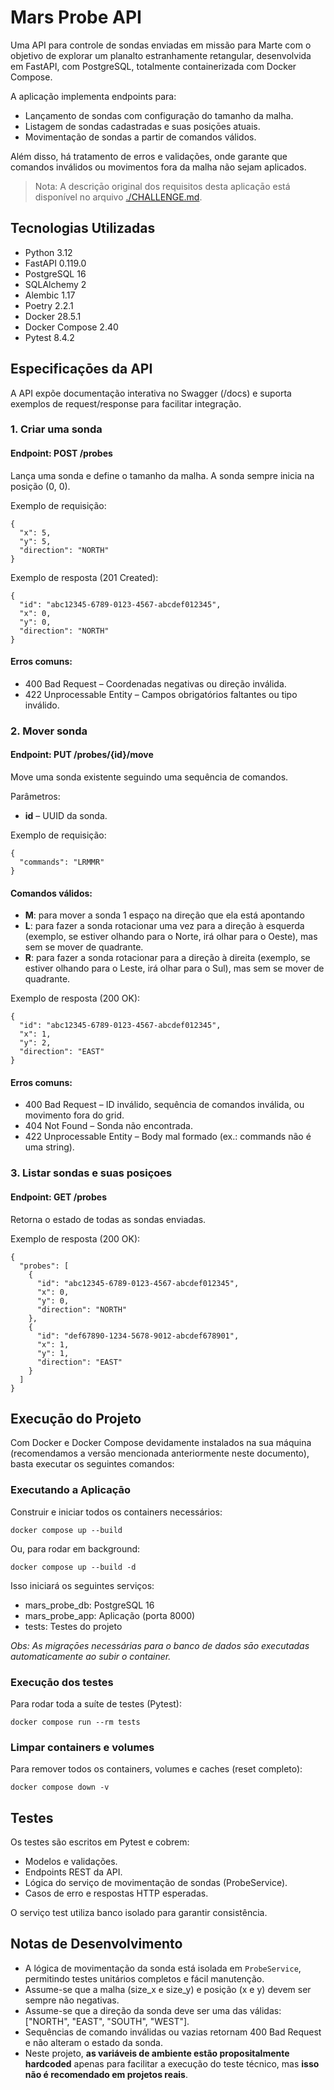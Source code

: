 # Mars Probe API

Uma API para controle de sondas enviadas em missão para Marte com o objetivo de explorar um planalto estranhamente retangular, desenvolvida em FastAPI, com PostgreSQL, totalmente containerizada com Docker Compose. 

A aplicação implementa endpoints para:
- Lançamento de sondas com configuração do tamanho da malha.
- Listagem de sondas cadastradas e suas posiçōes atuais.
- Movimentação de sondas a partir de comandos válidos.

Além disso, há tratamento de erros e validações, onde garante que comandos inválidos ou movimentos fora da malha não sejam aplicados.

> Nota: A descriçāo original dos requisitos desta aplicaçāo está disponível no arquivo [./CHALLENGE.md](./CHALLENGE.md).

## Tecnologias Utilizadas
- Python 3.12
- FastAPI 0.119.0
- PostgreSQL 16
- SQLAlchemy 2
- Alembic 1.17
- Poetry 2.2.1
- Docker 28.5.1
- Docker Compose 2.40
- Pytest 8.4.2

## Especificaçōes da API

A API expõe documentação interativa no Swagger (/docs) e suporta exemplos de request/response para facilitar integração.

### 1. Criar uma sonda

#### Endpoint: POST /probes
Lança uma sonda e define o tamanho da malha. A sonda sempre inicia na posição (0, 0).

Exemplo de requisição:
```
{
  "x": 5,
  "y": 5,
  "direction": "NORTH"
}
```

Exemplo de resposta (201 Created):
```
{
  "id": "abc12345-6789-0123-4567-abcdef012345",
  "x": 0,
  "y": 0,
  "direction": "NORTH"
}
```

#### Erros comuns:
- 400 Bad Request – Coordenadas negativas ou direção inválida.
- 422 Unprocessable Entity – Campos obrigatórios faltantes ou tipo inválido.

### 2. Mover sonda
#### Endpoint: PUT /probes/{id}/move
Move uma sonda existente seguindo uma sequência de comandos.

Parâmetros:

- **id** – UUID da sonda.

Exemplo de requisição:
```
{
  "commands": "LRMMR"
}
```

#### Comandos válidos:

- **M**: para mover a sonda 1 espaço na direção que ela está apontando
- **L**: para fazer a sonda rotacionar uma vez para a direção à esquerda (exemplo, se estiver olhando para o Norte, irá olhar para o Oeste), mas sem se mover de quadrante.
- **R**: para fazer a sonda rotacionar para a direção à direita (exemplo, se estiver olhando para o Leste, irá olhar para o Sul), mas sem se mover de quadrante.

Exemplo de resposta (200 OK):
```
{
  "id": "abc12345-6789-0123-4567-abcdef012345",
  "x": 1,
  "y": 2,
  "direction": "EAST"
}
```

#### Erros comuns:
- 400 Bad Request – ID inválido, sequência de comandos inválida, ou movimento fora do grid.
- 404 Not Found – Sonda não encontrada.
- 422 Unprocessable Entity – Body mal formado (ex.: commands não é uma string).


### 3. Listar sondas e suas posiçoes
#### Endpoint: GET /probes
Retorna o estado de todas as sondas enviadas.

Exemplo de resposta (200 OK):
```
{
  "probes": [
    {
      "id": "abc12345-6789-0123-4567-abcdef012345",
      "x": 0,
      "y": 0,
      "direction": "NORTH"
    },
    {
      "id": "def67890-1234-5678-9012-abcdef678901",
      "x": 1,
      "y": 1,
      "direction": "EAST"
    }
  ]
}
```

## Execuçāo do Projeto
Com Docker e Docker Compose devidamente instalados na sua máquina (recomendamos a versāo mencionada anteriormente neste documento), basta executar os seguintes comandos:

### Executando a Aplicaçāo
Construir e iniciar todos os containers necessários:
```
docker compose up --build
```

Ou, para rodar em background:
```
docker compose up --build -d
```

Isso iniciará os seguintes serviços:
- mars_probe_db: PostgreSQL 16
- mars_probe_app: Aplicação (porta 8000)
- tests: Testes do projeto

*Obs: As migraçōes necessárias para o banco de dados sāo executadas automaticamente ao subir o container.*

### Execuçāo dos testes
Para rodar toda a suíte de testes (Pytest):
```
docker compose run --rm tests
```

### Limpar containers e volumes
Para remover todos os containers, volumes e caches (reset completo):
```
docker compose down -v
```

## Testes

Os testes são escritos em Pytest e cobrem:
- Modelos e validações.
- Endpoints REST da API.
- Lógica do serviço de movimentação de sondas (ProbeService).
- Casos de erro e respostas HTTP esperadas.

O serviço test utiliza banco isolado para garantir consistência.

## Notas de Desenvolvimento
- A lógica de movimentação da sonda está isolada em `ProbeService`, permitindo testes unitários completos e fácil manutenção.
- Assume-se que a malha (size_x e size_y) e posição (x e y) devem ser sempre não negativas.
- Assume-se que a direção da sonda deve ser uma das válidas: ["NORTH", "EAST", "SOUTH", "WEST"].
- Sequências de comando inválidas ou vazias retornam 400 Bad Request e não alteram o estado da sonda.
- Neste projeto, **as variáveis de ambiente estão propositalmente hardcoded** apenas para facilitar a execução do teste técnico, mas **isso não é recomendado em projetos reais**.

